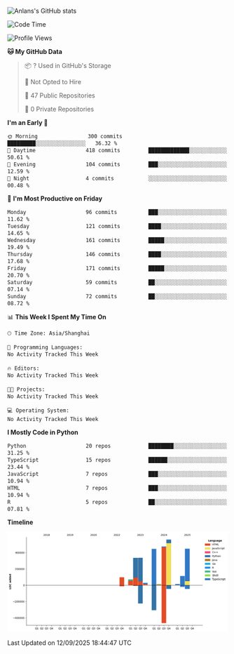 <!-- ![Anlans's GitHub stats](https://github-readme-stats.vercel.app/api?username=Anlans) -->
![Anlans's GitHub stats](https://github-readme-stats.vercel.app/api?username=Anlans&rank_icon=github)

<!--START_SECTION:waka-->
![Code Time](http://img.shields.io/badge/Code%20Time-0%20secs-blue)

![Profile Views](http://img.shields.io/badge/Profile%20Views-0-blue)

**🐱 My GitHub Data** 

> 📦 ? Used in GitHub's Storage 
 > 
> 🚫 Not Opted to Hire
 > 
> 📜 47 Public Repositories 
 > 
> 🔑 0 Private Repositories 
 > 
**I'm an Early 🐤** 

```text
🌞 Morning                300 commits         █████████░░░░░░░░░░░░░░░░   36.32 % 
🌆 Daytime                418 commits         █████████████░░░░░░░░░░░░   50.61 % 
🌃 Evening                104 commits         ███░░░░░░░░░░░░░░░░░░░░░░   12.59 % 
🌙 Night                  4 commits           ░░░░░░░░░░░░░░░░░░░░░░░░░   00.48 % 
```
📅 **I'm Most Productive on Friday** 

```text
Monday                   96 commits          ███░░░░░░░░░░░░░░░░░░░░░░   11.62 % 
Tuesday                  121 commits         ████░░░░░░░░░░░░░░░░░░░░░   14.65 % 
Wednesday                161 commits         █████░░░░░░░░░░░░░░░░░░░░   19.49 % 
Thursday                 146 commits         ████░░░░░░░░░░░░░░░░░░░░░   17.68 % 
Friday                   171 commits         █████░░░░░░░░░░░░░░░░░░░░   20.70 % 
Saturday                 59 commits          ██░░░░░░░░░░░░░░░░░░░░░░░   07.14 % 
Sunday                   72 commits          ██░░░░░░░░░░░░░░░░░░░░░░░   08.72 % 
```


📊 **This Week I Spent My Time On** 

```text
🕑︎ Time Zone: Asia/Shanghai

💬 Programming Languages: 
No Activity Tracked This Week

🔥 Editors: 
No Activity Tracked This Week

🐱‍💻 Projects: 
No Activity Tracked This Week

💻 Operating System: 
No Activity Tracked This Week
```

**I Mostly Code in Python** 

```text
Python                   20 repos            ████████░░░░░░░░░░░░░░░░░   31.25 % 
TypeScript               15 repos            ██████░░░░░░░░░░░░░░░░░░░   23.44 % 
JavaScript               7 repos             ███░░░░░░░░░░░░░░░░░░░░░░   10.94 % 
HTML                     7 repos             ███░░░░░░░░░░░░░░░░░░░░░░   10.94 % 
R                        5 repos             ██░░░░░░░░░░░░░░░░░░░░░░░   07.81 % 
```



**Timeline**

![Lines of Code chart](https://raw.githubusercontent.com/Anlans/Anlans/main/assets/bar_graph.png)


 Last Updated on 12/09/2025 18:44:47 UTC
<!--END_SECTION:waka-->

